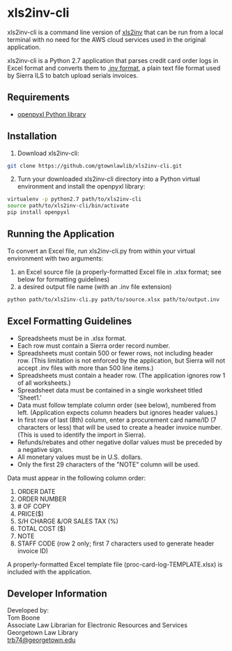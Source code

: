 # xls2inv-cli #

xls2inv-cli is a command line version of [xls2inv](https://github.com/gtownlawlib/xls2inv) that can be run from a local terminal with no need for the AWS cloud services used in the original application.

xls2inv-cli is a Python 2.7 application that parses credit card order logs in Excel format and converts them to [.inv format](http://vendordocs.iii.com/#serials_elec_invoicing.html), a plain text file format used by Sierra ILS to batch upload serials invoices.

## Requirements ##

* [openpyxl Python library](http://openpyxl.readthedocs.io)

## Installation ##

1. Download xls2inv-cli:
```bash
git clone https://github.com/gtownlawlib/xls2inv-cli.git
```

2. Turn your downloaded xls2inv-cli directory into a Python virtual environment and install the openpyxl library:
```bash
virtualenv -p python2.7 path/to/xls2inv-cli
source path/to/xls2inv-cli/bin/activate
pip install openpyxl
```

## Running the Application ##

To convert an Excel file, run xls2inv-cli.py from within your virtual environment with two arguments:
1. an Excel source file (a properly-formatted Excel file in .xlsx format; see below for formatting guidelines)
2. a desired output file name (with an .inv file extension)
```bash
python path/to/xls2inv-cli.py path/to/source.xlsx path/to/output.inv
```

## Excel Formatting Guidelines ##

* Spreadsheets must be in .xlsx format.
* Each row must contain a Sierra order record number.
* Spreadsheets must contain 500 or fewer rows, not including header row. (This limitation is not enforced by the application, but Sierra will not accept .inv files with more than 500 line items.)
* Spreadsheets must contain a header row. (The application ignores row 1 of all worksheets.)
* Spreadsheet data must be contained in a single worksheet titled 'Sheet1.'
* Data must follow template column order (see below), numbered from left. (Application expects column headers but ignores header values.)
* In first row of last (8th) column, enter a procurement card name/ID (7 characters or less) that will be used to create a header invoice number. (This is used to identify the import in Sierra).
* Refunds/rebates and other negative dollar values must be preceded by a negative sign.
* All monetary values must be in U.S. dollars.
* Only the first 29 characters of the "NOTE" column will be used.

Data must appear in the following column order:
1. ORDER DATE
2. ORDER NUMBER
3. \# OF COPY
4. PRICE($)
5. S/H CHARGE &/OR SALES TAX (%)
6. TOTAL COST ($)
7. NOTE
8. STAFF CODE (row 2 only; first 7 characters used to generate header invoice ID)

A properly-formatted Excel template file (proc-card-log-TEMPLATE.xlsx) is included with the application.

## Developer Information ##

Developed by:  
Tom Boone  
Associate Law Librarian for Electronic Resources and Services  
Georgetown Law Library  
<trb74@georgetown.edu>
